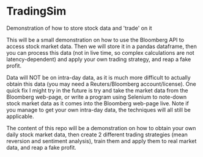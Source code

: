 # TradingSim


Demonstration of how to store stock data and 'trade' on it

This will be a small demonstration on how to use the Bloomberg API to access stock market data.
Then we will store it in a pandas dataframe, then you can process this data (not in live time, so complex calculations are not latency-dependent) and apply your own trading strategy, and reap a fake profit.


Data will NOT be on intra-day data, as it is much more difficult to actually obtain this data (you may need a Reuters/Bloomberg account/license). One quick fix I might try in the future is try and take the market data from the Bloomberg web-page, or write a 
program using Selenium to note-down stock market data as it comes into the Bloomberg web-page live.
Note if you manage to get your own intra-day data, the techniques will all still be applicable.

The content of this repo will be a demonstration on how to obtain your own daily stock market data, then create 2 different trading strategies (mean reversion and sentiment analysis), train them and apply them to real market data, and reap a fake profit.
